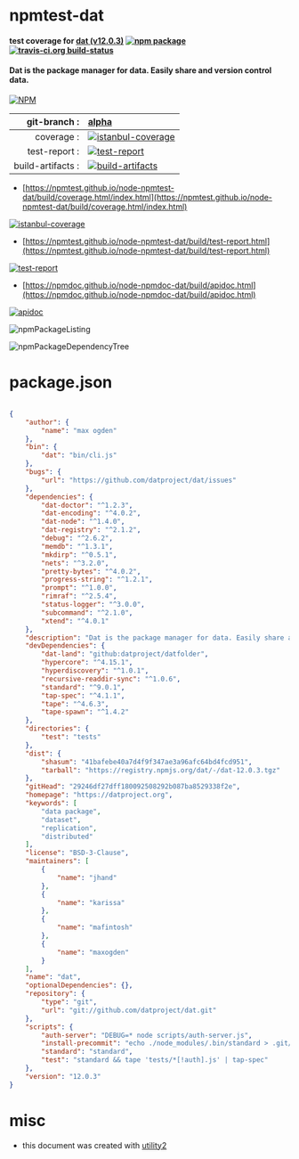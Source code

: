 # npmtest-dat

#### test coverage for  [dat (v12.0.3)](https://datproject.org)  [![npm package](https://img.shields.io/npm/v/npmtest-dat.svg?style=flat-square)](https://www.npmjs.org/package/npmtest-dat) [![travis-ci.org build-status](https://api.travis-ci.org/npmtest/node-npmtest-dat.svg)](https://travis-ci.org/npmtest/node-npmtest-dat)

#### Dat is the package manager for data. Easily share and version control data.

[![NPM](https://nodei.co/npm/dat.png?downloads=true&downloadRank=true&stars=true)](https://www.npmjs.com/package/dat)

| git-branch : | [alpha](https://github.com/npmtest/node-npmtest-dat/tree/alpha)|
|--:|:--|
| coverage : | [![istanbul-coverage](https://npmtest.github.io/node-npmtest-dat/build/coverage.badge.svg)](https://npmtest.github.io/node-npmtest-dat/build/coverage.html/index.html)|
| test-report : | [![test-report](https://npmtest.github.io/node-npmtest-dat/build/test-report.badge.svg)](https://npmtest.github.io/node-npmtest-dat/build/test-report.html)|
| build-artifacts : | [![build-artifacts](https://npmtest.github.io/node-npmtest-dat/glyphicons_144_folder_open.png)](https://github.com/npmtest/node-npmtest-dat/tree/gh-pages/build)|

- [https://npmtest.github.io/node-npmtest-dat/build/coverage.html/index.html](https://npmtest.github.io/node-npmtest-dat/build/coverage.html/index.html)

[![istanbul-coverage](https://npmtest.github.io/node-npmtest-dat/build/screenCapture.buildCi.browser.%252Ftmp%252Fbuild%252Fcoverage.lib.html.png)](https://npmtest.github.io/node-npmtest-dat/build/coverage.html/index.html)

- [https://npmtest.github.io/node-npmtest-dat/build/test-report.html](https://npmtest.github.io/node-npmtest-dat/build/test-report.html)

[![test-report](https://npmtest.github.io/node-npmtest-dat/build/screenCapture.buildCi.browser.%252Ftmp%252Fbuild%252Ftest-report.html.png)](https://npmtest.github.io/node-npmtest-dat/build/test-report.html)

- [https://npmdoc.github.io/node-npmdoc-dat/build/apidoc.html](https://npmdoc.github.io/node-npmdoc-dat/build/apidoc.html)

[![apidoc](https://npmdoc.github.io/node-npmdoc-dat/build/screenCapture.buildCi.browser.%252Ftmp%252Fbuild%252Fapidoc.html.png)](https://npmdoc.github.io/node-npmdoc-dat/build/apidoc.html)

![npmPackageListing](https://npmtest.github.io/node-npmtest-dat/build/screenCapture.npmPackageListing.svg)

![npmPackageDependencyTree](https://npmtest.github.io/node-npmtest-dat/build/screenCapture.npmPackageDependencyTree.svg)



# package.json

```json

{
    "author": {
        "name": "max ogden"
    },
    "bin": {
        "dat": "bin/cli.js"
    },
    "bugs": {
        "url": "https://github.com/datproject/dat/issues"
    },
    "dependencies": {
        "dat-doctor": "^1.2.3",
        "dat-encoding": "^4.0.2",
        "dat-node": "^1.4.0",
        "dat-registry": "^2.1.2",
        "debug": "^2.6.2",
        "memdb": "^1.3.1",
        "mkdirp": "^0.5.1",
        "nets": "^3.2.0",
        "pretty-bytes": "^4.0.2",
        "progress-string": "^1.2.1",
        "prompt": "^1.0.0",
        "rimraf": "^2.5.4",
        "status-logger": "^3.0.0",
        "subcommand": "^2.1.0",
        "xtend": "^4.0.1"
    },
    "description": "Dat is the package manager for data. Easily share and version control data.",
    "devDependencies": {
        "dat-land": "github:datproject/datfolder",
        "hypercore": "^4.15.1",
        "hyperdiscovery": "^1.0.1",
        "recursive-readdir-sync": "^1.0.6",
        "standard": "^9.0.1",
        "tap-spec": "^4.1.1",
        "tape": "^4.6.3",
        "tape-spawn": "^1.4.2"
    },
    "directories": {
        "test": "tests"
    },
    "dist": {
        "shasum": "41bafebe40a7d4f9f347ae3a96afc64bd4fcd951",
        "tarball": "https://registry.npmjs.org/dat/-/dat-12.0.3.tgz"
    },
    "gitHead": "29246df27dff180092508292b087ba8529338f2e",
    "homepage": "https://datproject.org",
    "keywords": [
        "data package",
        "dataset",
        "replication",
        "distributed"
    ],
    "license": "BSD-3-Clause",
    "maintainers": [
        {
            "name": "jhand"
        },
        {
            "name": "karissa"
        },
        {
            "name": "mafintosh"
        },
        {
            "name": "maxogden"
        }
    ],
    "name": "dat",
    "optionalDependencies": {},
    "repository": {
        "type": "git",
        "url": "git://github.com/datproject/dat.git"
    },
    "scripts": {
        "auth-server": "DEBUG=* node scripts/auth-server.js",
        "install-precommit": "echo ./node_modules/.bin/standard > .git/hooks/pre-commit && chmod +x .git/hooks/pre-commit",
        "standard": "standard",
        "test": "standard && tape 'tests/*[!auth].js' | tap-spec"
    },
    "version": "12.0.3"
}
```



# misc
- this document was created with [utility2](https://github.com/kaizhu256/node-utility2)

